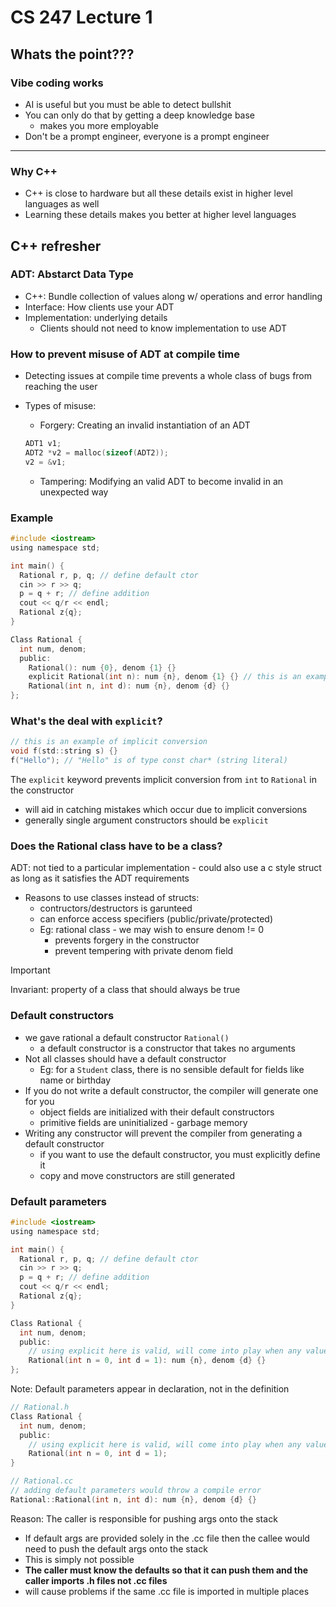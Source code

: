 # CS 247 Lecture 1

## Whats the point???

### Vibe coding works

- AI is useful but you must be able to detect bullshit
- You can only do that by getting a deep knowledge base
  - makes you more employable
- Don't be a prompt engineer, everyone is a prompt engineer

---

### Why C++

- C++ is close to hardware but all these details exist in higher level languages as well
- Learning these details makes you better at higher level languages

## C++ refresher

### ADT: Abstarct Data Type

- C++: Bundle collection of values along w/ operations and error handling
- Interface: How clients use your ADT
- Implementation: underlying details
  - Clients should not need to know implementation to use ADT

### How to prevent misuse of ADT at compile time

- Detecting issues at compile time prevents a whole class of bugs from reaching the user
- Types of misuse:

  - Forgery: Creating an invalid instantiation of an ADT

  ```c
  ADT1 v1;
  ADT2 *v2 = malloc(sizeof(ADT2));
  v2 = &v1;
  ```

  - Tampering: Modifying an valid ADT to become invalid in an unexpected way

### Example

```c
#include <iostream>
using namespace std;

int main() {
  Rational r, p, q; // define default ctor
  cin >> r >> q;
  p = q + r; // define addition
  cout << q/r << endl;
  Rational z{q};
}

Class Rational {
  int num, denom;
  public:
    Rational(): num {0}, denom {1} {}
    explicit Rational(int n): num {n}, denom {1} {} // this is an example
    Rational(int n, int d): num {n}, denom {d} {}
};
```

### What's the deal with `explicit`?

```c
// this is an example of implicit conversion
void f(std::string s) {}
f("Hello"); // "Hello" is of type const char* (string literal)
```

The `explicit` keyword prevents implicit conversion from `int` to `Rational` in the constructor

- will aid in catching mistakes which occur due to implicit conversions
- generally single argument constructors should be `explicit`

### Does the Rational class have to be a class?

ADT: not tied to a particular implementation - could also use a c style struct as long as it satisfies the ADT requirements

- Reasons to use classes instead of structs:
  - contructors/destructors is garunteed
  - can enforce access specifiers (public/private/protected)
  - Eg: rational class - we may wish to ensure denom != 0
    - prevents forgery in the constructor
    - prevent tempering with private denom field

> [!IMPORTANT]
> Invariant: property of a class that should always be true

### Default constructors

- we gave rational a default constructor `Rational()`
  - a default constructor is a constructor that takes no arguments
- Not all classes should have a default constructor
  - Eg: for a `Student` class, there is no sensible default for fields like name or birthday
- If you do not write a default constructor, the compiler will generate one for you
  - object fields are initialized with their default constructors
  - primitive fields are uninitialized - garbage memory
- Writing any constructor will prevent the compiler from generating a default constructor
  - if you want to use the default constructor, you must explicitly define it
  - copy and move constructors are still generated

### Default parameters

```c
#include <iostream>
using namespace std;

int main() {
  Rational r, p, q; // define default ctor
  cin >> r >> q;
  p = q + r; // define addition
  cout << q/r << endl;
  Rational z{q};
}

Class Rational {
  int num, denom;
  public:
    // using explicit here is valid, will come into play when any value is given
    Rational(int n = 0, int d = 1): num {n}, denom {d} {}
};

```

Note: Default parameters appear in declaration, not in the definition

```c
// Rational.h
Class Rational {
  int num, denom;
  public:
    // using explicit here is valid, will come into play when any value is given
    Rational(int n = 0, int d = 1);
}

// Rational.cc
// adding default parameters would throw a compile error
Rational::Rational(int n, int d): num {n}, denom {d} {}

```

Reason: The caller is responsible for pushing args onto the stack

- If default args are provided solely in the .cc file then the callee would need to push the default args onto the stack
- This is simply not possible
- **The caller must know the defaults so that it can push them and the caller imports .h files not .cc files**
- will cause problems if the same .cc file is imported in multiple places
